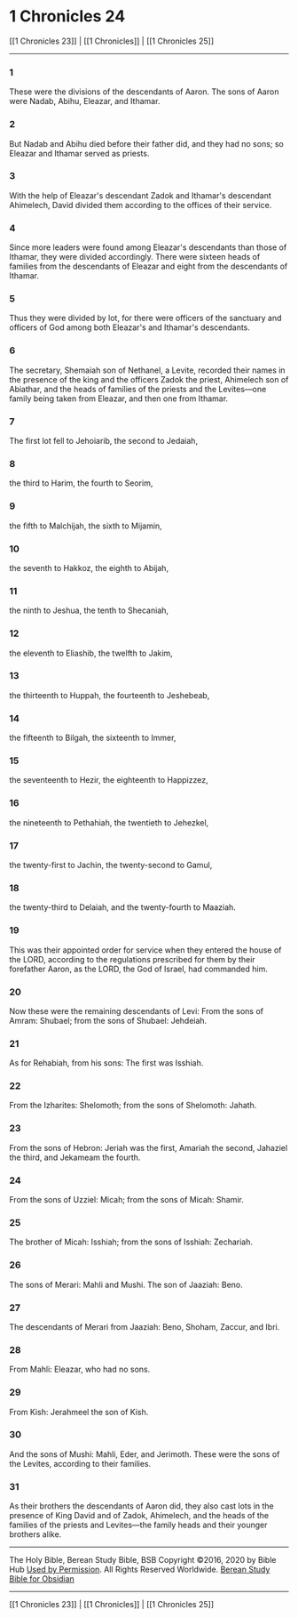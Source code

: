 # 1 Chronicles 24

[[1 Chronicles 23]] | [[1 Chronicles]] | [[1 Chronicles 25]]

---

### 1
These were the divisions of the descendants of Aaron. The sons of Aaron were Nadab, Abihu, Eleazar, and Ithamar.

### 2
But Nadab and Abihu died before their father did, and they had no sons; so Eleazar and Ithamar served as priests.

### 3
With the help of Eleazar's descendant Zadok and Ithamar's descendant Ahimelech, David divided them according to the offices of their service.

### 4
Since more leaders were found among Eleazar's descendants than those of Ithamar, they were divided accordingly. There were sixteen heads of families from the descendants of Eleazar and eight from the descendants of Ithamar.

### 5
Thus they were divided by lot, for there were officers of the sanctuary and officers of God among both Eleazar's and Ithamar's descendants.

### 6
The secretary, Shemaiah son of Nethanel, a Levite, recorded their names in the presence of the king and the officers Zadok the priest, Ahimelech son of Abiathar, and the heads of families of the priests and the Levites—one family being taken from Eleazar, and then one from Ithamar.

### 7
The first lot fell to Jehoiarib, the second to Jedaiah,

### 8
the third to Harim, the fourth to Seorim,

### 9
the fifth to Malchijah, the sixth to Mijamin,

### 10
the seventh to Hakkoz, the eighth to Abijah,

### 11
the ninth to Jeshua, the tenth to Shecaniah,

### 12
the eleventh to Eliashib, the twelfth to Jakim,

### 13
the thirteenth to Huppah, the fourteenth to Jeshebeab,

### 14
the fifteenth to Bilgah, the sixteenth to Immer,

### 15
the seventeenth to Hezir, the eighteenth to Happizzez,

### 16
the nineteenth to Pethahiah, the twentieth to Jehezkel,

### 17
the twenty-first to Jachin, the twenty-second to Gamul,

### 18
the twenty-third to Delaiah, and the twenty-fourth to Maaziah.

### 19
This was their appointed order for service when they entered the house of the LORD, according to the regulations prescribed for them by their forefather Aaron, as the LORD, the God of Israel, had commanded him.

### 20
Now these were the remaining descendants of Levi: From the sons of Amram: Shubael; from the sons of Shubael: Jehdeiah.

### 21
As for Rehabiah, from his sons: The first was Isshiah.

### 22
From the Izharites: Shelomoth; from the sons of Shelomoth: Jahath.

### 23
From the sons of Hebron: Jeriah was the first, Amariah the second, Jahaziel the third, and Jekameam the fourth.

### 24
From the sons of Uzziel: Micah; from the sons of Micah: Shamir.

### 25
The brother of Micah: Isshiah; from the sons of Isshiah: Zechariah.

### 26
The sons of Merari: Mahli and Mushi. The son of Jaaziah: Beno.

### 27
The descendants of Merari from Jaaziah: Beno, Shoham, Zaccur, and Ibri.

### 28
From Mahli: Eleazar, who had no sons.

### 29
From Kish: Jerahmeel the son of Kish.

### 30
And the sons of Mushi: Mahli, Eder, and Jerimoth. These were the sons of the Levites, according to their families.

### 31
As their brothers the descendants of Aaron did, they also cast lots in the presence of King David and of Zadok, Ahimelech, and the heads of the families of the priests and Levites—the family heads and their younger brothers alike.

---

The Holy Bible, Berean Study Bible, BSB
Copyright ©2016, 2020 by Bible Hub
[Used by Permission](https://berean.bible/terms.htm). All Rights Reserved Worldwide.
[Berean Study Bible for Obsidian](https://github.com/gapmiss/berean-study-bible-for-obsidian)

---

[[1 Chronicles 23]] | [[1 Chronicles]] | [[1 Chronicles 25]]

